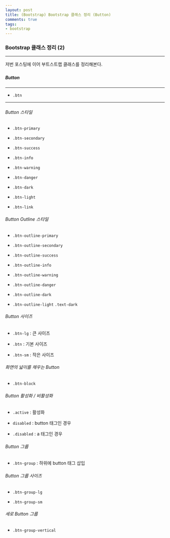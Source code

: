 ```yaml
---
layout: post
title: (Bootstrap) Bootstrap 클래스 정리 (Button)
comments: true
tags:
- bootstrap
---
```




### Bootstrap 클래스 정리 (2)

---



저번 포스팅에 이어 부트스트랩 클래스를 정리해본다.

##### 

##### Button

---

* `.btn`

---

###### Button 스타일

* `.btn-primary` 

* `.btn-secondary`

* `.btn-success`

* `.btn-info`

* `.btn-warning`

* `.btn-danger`

* `.btn-dark`

* `.btn-light`

* `.btn-link`



###### Button Outline 스타일

* `.btn-outline-primary`

* `.btn-outline-secondary`

* `.btn-outline-success`

* `.btn-outline-info`

* `.btn-outline-warning`

* `.btn-outline-danger`

* `.btn-outline-dark`

* `.btn-outline-light` `.text-dark`



###### Button 사이즈

* `.btn-lg` : 큰 사이즈

* `.btn` : 기본 사이즈

* `.btn-sm` : 작은 사이즈



###### 화면의 넓이를 채우는 Button

* `.btn-block` 



###### Button 활성화 / 비활성화

* `.active` : 활성화

* `disabled` : button 태그인 경우

* `.disabled` : a 태그인 경우



###### Button 그룹

* `.btn-group` : 하위에 button 태그 삽입



###### Button 그룹 사이즈

* `.btn-group-lg`

* `.btn-group-sm`



###### 세로 Button 그룹

* `.btn-group-vertical`

